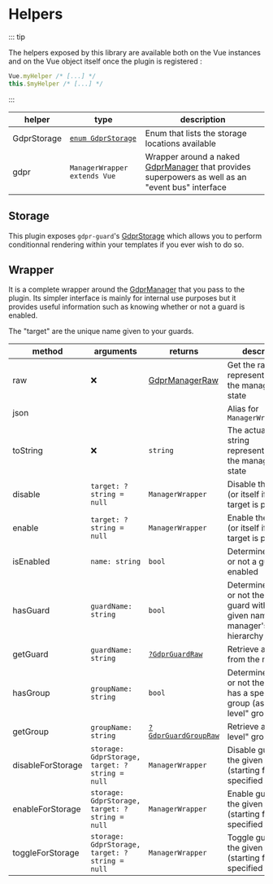 # Helpers

::: tip

The helpers exposed by this library are available both on the Vue instances and on the Vue object itself once the plugin is registered :

```javascript
Vue.myHelper /* [...] */
this.$myHelper /* [...] */
```

:::



| helper      | type                                                         | description                                                  |
| ----------- | ------------------------------------------------------------ | ------------------------------------------------------------ |
| GdprStorage | [`enum GdprStorage`](https://voltra.github.io/gdpr-guard/enums/gdprstorage.html) | Enum that lists the storage locations available              |
| gdpr        | `ManagerWrapper extends Vue`                                 | Wrapper around a naked [GdprManager](https://voltra.github.io/gdpr-guard/classes/gdprmanager.html) that provides superpowers as well as an "event bus" interface |



## Storage

This plugin exposes `gdpr-guard`'s [GdprStorage](https://voltra.github.io/gdpr-guard/enums/gdprstorage.html) which allows you to perform conditionnal rendering within your templates if you ever wish to do so.



## Wrapper

It is a complete wrapper around the [GdprManager](https://voltra.github.io/gdpr-guard/classes/gdprmanager.html)  that you pass to the plugin. Its simpler interface is mainly for internal use purposes but it provides useful information such as knowing whether or not a guard is enabled.

The "target" are the unique name given to your guards.

| method            | arguments                                      | returns                                                      | description                                                  |
| ----------------- | ---------------------------------------------- | ------------------------------------------------------------ | ------------------------------------------------------------ |
| raw               | :x:                                            | [GdprManagerRaw](https://voltra.github.io/gdpr-guard/interfaces/gdprmanagerraw.html) | Get the raw representation of the manager's state            |
| json              |                                                |                                                              | Alias for `ManagerWrapper#raw`                               |
| toString          | :x:                                            | `string`                                                     | The actual JSON string representation of the manager's state |
| disable           | `target: ?string = null`                       | `ManagerWrapper`                                             | Disable the target (or itself if no target is provided)      |
| enable            | `target: ?string = null`                       | `ManagerWrapper`                                             | Enable the target (or itself if no target is provided)       |
| isEnabled         | `name: string`                                 | `bool`                                                       | Determine whether or not a guard is enabled                  |
| hasGuard          | `guardName: string`                            | `bool`                                                       | Determine whether or not there's a guard with the given name in the manager's hierarchy |
| getGuard          | `guardName: string`                            | [`?GdprGuardRaw`](https://voltra.github.io/gdpr-guard/interfaces/gdprguardraw.html) | Retrieve a guard from the manager                            |
| hasGroup          | `groupName: string`                            | `bool`                                                       | Determine whether or not the manager has a specific group (as a "top level" group) |
| getGroup          | `groupName: string`                            | [`?GdprGuardGroupRaw`](https://voltra.github.io/gdpr-guard/interfaces/gdprguardgroupraw.html) | Retrieve a "top level" group                                 |
| disableForStorage | `storage: GdprStorage, target: ?string = null` | `ManagerWrapper`                                             | Disable guards for the given storage (starting from the specified target) |
| enableForStorage  | `storage: GdprStorage, target: ?string = null` | `ManagerWrapper`                                             | Enable guards for the given storage (starting from the specified target) |
| toggleForStorage  | `storage: GdprStorage, target: ?string = null` | `ManagerWrapper`                                             | Toggle guards for the given storage (starting from the specified target) |

